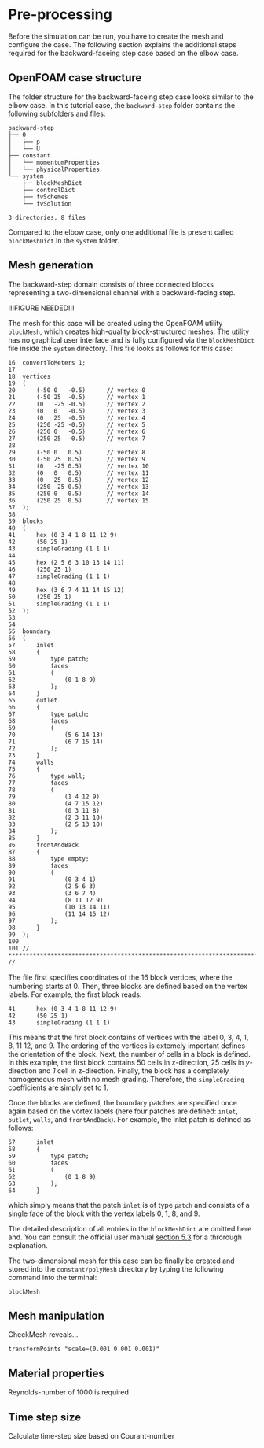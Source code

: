 # Pre-processing

Before the simulation can be run, you have to create the mesh and configure the case. The following section explains the additional steps required for the backward-faceing step case based on the elbow case.

## OpenFOAM case structure

The folder structure for the backward-faceing step case looks similar to the elbow case. In this tutorial case, the `backward-step` folder contains the following subfolders and files:

```
backward-step
├── 0
│   ├── p
│   └── U
├── constant
│   └── momentumProperties
│   └── physicalProperties
└── system
    ├── blockMeshDict
    ├── controlDict
    ├── fvSchemes
    └── fvSolution

3 directories, 8 files
```

Compared to the elbow case, only one additional file is present called `blockMeshDict` in the `system` folder.


## Mesh generation

The backward-step domain consists of three connected blocks representing a two-dimensional channel with a backward-facing step.

!!!FIGURE NEEDED!!!

The mesh for this case will be created using the OpenFOAM utility `blockMesh`, which creates hiqh-quality block-structured meshes. The utility has no graphical user interface and is fully configured via the `blockMeshDict` file inside the `system` directory. This file looks as follows for this case:

```
16  convertToMeters 1;
17
18  vertices
19  (
20      (-50 0   -0.5)      // vertex 0
21      (-50 25  -0.5)      // vertex 1
22      (0   -25 -0.5)      // vertex 2
23      (0   0   -0.5)      // vertex 3
24      (0   25  -0.5)      // vertex 4
25      (250 -25 -0.5)      // vertex 5
26      (250 0   -0.5)      // vertex 6
27      (250 25  -0.5)      // vertex 7
28
29      (-50 0   0.5)       // vertex 8
30      (-50 25  0.5)       // vertex 9
31      (0   -25 0.5)       // vertex 10
32      (0   0   0.5)       // vertex 11
33      (0   25  0.5)       // vertex 12
34      (250 -25 0.5)       // vertex 13
35      (250 0   0.5)       // vertex 14
36      (250 25  0.5)       // vertex 15
37  );
38
39  blocks
40  (
41      hex (0 3 4 1 8 11 12 9)
42      (50 25 1)
43      simpleGrading (1 1 1)
44
45      hex (2 5 6 3 10 13 14 11)
46      (250 25 1)
47      simpleGrading (1 1 1)
48
49      hex (3 6 7 4 11 14 15 12)
50      (250 25 1)
51      simpleGrading (1 1 1)
52  );
53
54
55  boundary
56  (
57      inlet
58      {
59          type patch;
60          faces
61          (
62              (0 1 8 9)
63          );
64      }
65      outlet
66      {
67          type patch;
68          faces
69          (
70              (5 6 14 13)
71              (6 7 15 14)
72          );
73      }
74      walls
75      {
76          type wall;
77          faces
78          (
79              (1 4 12 9)
80              (4 7 15 12)
81              (0 3 11 8)
82              (2 3 11 10)
83              (2 5 13 10)
84          );
85      }
86      frontAndBack
87      {
88          type empty;
89          faces
90          (
91              (0 3 4 1)
92              (2 5 6 3)
93              (3 6 7 4)
94              (8 11 12 9)
95              (10 13 14 11)
96              (11 14 15 12)
97          );
98      }
99  );
100 
101 // ************************************************************************* //
```

The ﬁle ﬁrst speciﬁes coordinates of the 16 block vertices, where the numbering starts at 0. Then, three blocks are defined based on the vertex labels. For example, the first block reads:

```
41      hex (0 3 4 1 8 11 12 9)
42      (50 25 1)
43      simpleGrading (1 1 1)
```

This means that the first block contains of vertices with the label 0, 3, 4, 1, 8, 11 12, and 9. The ordering of the vertices is extemely important defines the orientation of the block. Next, the number of cells in a block is defined. In this example, the first block contains 50 cells in *x*-direction, 25 cells in *y*-direction and *1* cell in z-direction. Finally, the block has a completely homogeneous mesh with no mesh grading. Therefore, the `simpleGrading` coefficients are simply set to 1.

Once the blocks are defined, the boundary patches are specified once again based on the vortex labels (here four patches are defined: `inlet`, `outlet`, `walls`, and `frontAndBack`). For example, the inlet patch is defined as follows:

```
57      inlet
58      {
59          type patch;
60          faces
61          (
62              (0 1 8 9)
63          );
64      }
```

which simply means that the patch `inlet` is of type `patch` and consists of a single face of the block with the vertex labels 0, 1, 8, and 9. 

The detailed description of all entries in the `blockMeshDict` are omitted here and. You can consult the official user manual [section 5.3](https://doc.cfd.direct/openfoam/user-guide-v10/blockmesh#x26-1850005.3) for a throrough explanation.

The two-dimensional mesh for this case can be finally be created and stored into the `constant/polyMesh` directory by typing the following command into the terminal:

```
blockMesh
```



## Mesh manipulation

CheckMesh reveals...

```
transformPoints "scale=(0.001 0.001 0.001)"
```


## Material properties

Reynolds-number of 1000 is required


## Time step size

Calculate time-step size based on Courant-number


## 